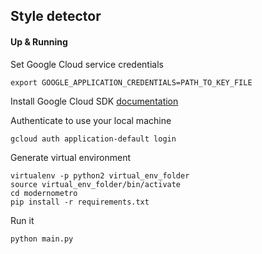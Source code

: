 ## Style detector

#### Up & Running

Set Google Cloud service credentials
```
export GOOGLE_APPLICATION_CREDENTIALS=PATH_TO_KEY_FILE
```
Install Google Cloud SDK [documentation](https://cloud.google.com/sdk/docs/)

Authenticate to use your local machine
```
gcloud auth application-default login
```

Generate virtual environment
```
virtualenv -p python2 virtual_env_folder
source virtual_env_folder/bin/activate
cd modernometro
pip install -r requirements.txt
```

Run it
```
python main.py
```